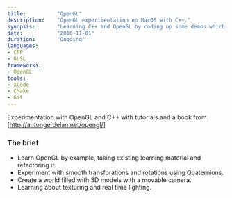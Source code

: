 ```yaml
---
title: 			"OpenGL"
description:	"OpenGL experimentation on MacOS with C++."
synopsis:		"Learning C++ and OpenGL by coding up some demos which explore 3d mathematics, lighting and transformations."
date:			"2016-11-01"
duration:		"Ongoing"
languages:	
- CPP
- GLSL
frameworks:
- OpenGL
tools:
- XCode
- CMake
- Git
---
```


Experimentation with OpenGL and C++ with tutorials and a book from [http://antongerdelan.net/opengl/]

### The brief
- Learn OpenGL by example, taking existing learning material and refactoring it.
- Experiment with smooth transforations and rotations using Quaternions.
- Create a world filled with 3D models with a movable camera.
- Learning about texturing and real time lighting.